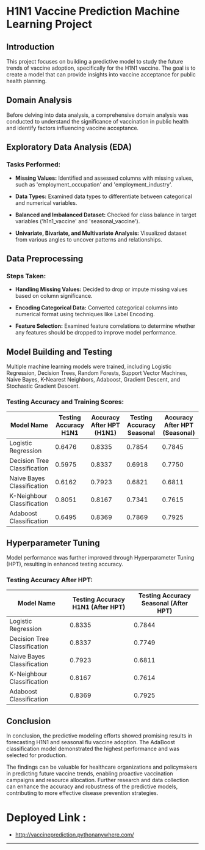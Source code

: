 # H1N1 Vaccine Prediction Machine Learning Project

## Introduction

This project focuses on building a predictive model to study the future trends of vaccine adoption, specifically for the H1N1 vaccine. The goal is to create a model that can provide insights into vaccine acceptance for public health planning.

## Domain Analysis

Before delving into data analysis, a comprehensive domain analysis was conducted to understand the significance of vaccination in public health and identify factors influencing vaccine acceptance.

## Exploratory Data Analysis (EDA)

### Tasks Performed:

- **Missing Values:** Identified and assessed columns with missing values, such as 'employment_occupation' and 'employment_industry'.
  
- **Data Types:** Examined data types to differentiate between categorical and numerical variables.

- **Balanced and Imbalanced Dataset:** Checked for class balance in target variables ('h1n1_vaccine' and 'seasonal_vaccine').

- **Univariate, Bivariate, and Multivariate Analysis:** Visualized dataset from various angles to uncover patterns and relationships.

## Data Preprocessing

### Steps Taken:

- **Handling Missing Values:** Decided to drop or impute missing values based on column significance.

- **Encoding Categorical Data:** Converted categorical columns into numerical format using techniques like Label Encoding.

- **Feature Selection:** Examined feature correlations to determine whether any features should be dropped to improve model performance.

## Model Building and Testing

Multiple machine learning models were trained, including Logistic Regression, Decision Trees, Random Forests, Support Vector Machines, Naive Bayes, K-Nearest Neighbors, Adaboost, Gradient Descent, and Stochastic Gradient Descent.

### Testing Accuracy and Training Scores:

| Model Name | Testing Accuracy H1N1 | Accuracy After HPT (H1N1) | Testing Accuracy Seasonal | Accuracy After HPT (Seasonal) |
|------------|------------------------|----------------------------|-----------------------------|--------------------------------|
| Logistic Regression | 0.6476 | 0.8335 | 0.7854 | 0.7845 |
| Decision Tree Classification | 0.5975 | 0.8337 | 0.6918 | 0.7750 |
| Naive Bayes Classification | 0.6162 | 0.7923 | 0.6821 | 0.6811 |
| K-Neighbour Classification | 0.8051 | 0.8167 | 0.7341 | 0.7615 |
| Adaboost Classification | 0.6495 | 0.8369 | 0.7869 | 0.7925 |

## Hyperparameter Tuning

Model performance was further improved through Hyperparameter Tuning (HPT), resulting in enhanced testing accuracy.

### Testing Accuracy After HPT:

| Model Name | Testing Accuracy H1N1 (After HPT) | Testing Accuracy Seasonal (After HPT) |
|------------|----------------------------------|---------------------------------------|
| Logistic Regression | 0.8335 | 0.7844 |
| Decision Tree Classification | 0.8337 | 0.7749 |
| Naive Bayes Classification | 0.7923 | 0.6811 |
| K-Neighbour Classification | 0.8167 | 0.7614 |
| Adaboost Classification | 0.8369 | 0.7925 |

## Conclusion

In conclusion, the predictive modeling efforts showed promising results in forecasting H1N1 and seasonal flu vaccine adoption. The AdaBoost classification model demonstrated the highest performance and was selected for production.

The findings can be valuable for healthcare organizations and policymakers in predicting future vaccine trends, enabling proactive vaccination campaigns and resource allocation. Further research and data collection can enhance the accuracy and robustness of the predictive models, contributing to more effective disease prevention strategies.


# Deployed Link : 
- http://vaccineprediction.pythonanywhere.com/

---